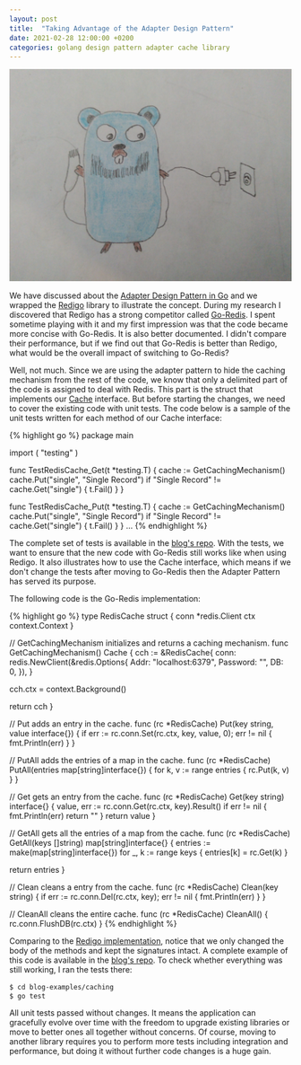 ```yaml
---
layout: post
title:  "Taking Advantage of the Adapter Design Pattern"
date: 2021-02-28 12:00:00 +0200
categories: golang design pattern adapter cache library
---
```


![Facade](/images/posts/2021-02-28-adapter-go-redis.jpg)

We have discussed about the [Adapter Design Pattern in Go](/2021/02/adapter-design-pattern-golang.html) and we wrapped the [Redigo](https://github.com/gomodule/redigo) library to illustrate the concept. During my research I discovered that Redigo has a strong competitor called [Go-Redis](https://github.com/go-redis/redis). I spent sometime playing with it and my first impression was that the code became more concise with Go-Redis. It is also better documented. I didn't compare their performance, but if we find out that Go-Redis is better than Redigo, what would be the overall impact of switching to Go-Redis?

<!-- more -->

Well, not much. Since we are using the adapter pattern to hide the caching mechanism from the rest of the code, we know that only a delimited part of the code is assigned to deal with Redis. This part is the struct that implements our [Cache](https://github.com/htmfilho/blog-examples/blob/main/caching/caching.go#L10) interface. But before starting the changes, we need to cover the existing code with unit tests. The code below is a sample of the unit tests written for each method of our Cache interface:

{% highlight go %}
package main

import (
  "testing"
)

func TestRedisCache_Get(t *testing.T) {
  cache := GetCachingMechanism()
  cache.Put("single", "Single Record")
  if "Single Record" != cache.Get("single") {
    t.Fail()
  }
}

func TestRedisCache_Put(t *testing.T) {
  cache := GetCachingMechanism()
  cache.Put("single", "Single Record")
  if "Single Record" != cache.Get("single") {
    t.Fail()
  }
}
...
{% endhighlight %}

The complete set of tests is available in the [blog's repo](https://github.com/htmfilho/blog-examples/blob/main/caching/caching_test.go). With the tests, we want to ensure that the new code with Go-Redis still works like when using Redigo. It also illustrates how to use the Cache interface, which means if we don't change the tests after moving to Go-Redis then the Adapter Pattern has served its purpose.

The following code is the Go-Redis implementation:

{% highlight go %}
type RedisCache struct {
  conn *redis.Client
  ctx  context.Context
}

// GetCachingMechanism initializes and returns a caching mechanism.
func GetCachingMechanism() Cache {
  cch := &RedisCache{
    conn: redis.NewClient(&redis.Options{
      Addr:     "localhost:6379",
      Password: "",
      DB:       0,
    }),
  }

  cch.ctx = context.Background()

  return cch
}

// Put adds an entry in the cache.
func (rc *RedisCache) Put(key string, value interface{}) {
  if err := rc.conn.Set(rc.ctx, key, value, 0); err != nil {
    fmt.Println(err)
  }
}

// PutAll adds the entries of a map in the cache.
func (rc *RedisCache) PutAll(entries map[string]interface{}) {
  for k, v := range entries {
    rc.Put(k, v)
  }
}

// Get gets an entry from the cache.
func (rc *RedisCache) Get(key string) interface{} {
  value, err := rc.conn.Get(rc.ctx, key).Result()
  if err != nil {
    fmt.Println(err)
    return ""
  }
  return value
}

// GetAll gets all the entries of a map from the cache.
func (rc *RedisCache) GetAll(keys []string) map[string]interface{} {
  entries := make(map[string]interface{})
  for _, k := range keys {
    entries[k] = rc.Get(k)
  }

  return entries
}

// Clean cleans a entry from the cache.
func (rc *RedisCache) Clean(key string) {
  if err := rc.conn.Del(rc.ctx, key); err != nil {
    fmt.Println(err)
  }
}

// CleanAll cleans the entire cache.
func (rc *RedisCache) CleanAll() {
  rc.conn.FlushDB(rc.ctx)
}
{% endhighlight %}

Comparing to the [Redigo implementation](https://github.com/htmfilho/blog-examples/tree/b2f9e8b69cfe2d08befc78ee428859bccdeea686/caching), notice that we only changed the body of the methods and kept the signatures intact. A complete example of this code is available in the [blog's repo](https://github.com/htmfilho/blog-examples/tree/ed29864a4ea3d30875f7d3b9375e823b543cc025/caching). To check whether everything was still working, I ran the tests there:

    $ cd blog-examples/caching
	$ go test

All unit tests passed without changes. It means the application can gracefully evolve over time with the freedom to upgrade existing libraries or move to better ones all together without concerns. Of course, moving to another library requires you to perform more tests including integration and performance, but doing it without further code changes is a huge gain.